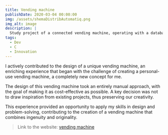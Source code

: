 ```yaml
---
title: Vending machine
publishDate: 2020-03-04 00:00:00
img: /assets/shemaDistribAutomatiq.png
img_alt: image
description: |
  Study project of a connected vending machine, operating with a database.
tags:
  - Dev
  - C
  - Innovation
---
```

I actively contributed to the design of a unique vending machine, an enriching experience that began with the challenge of creating a personal-use vending machine, a completely new concept for me.

The design of this vending machine took an entirely manual approach, with the goal of making it as cost-effective as possible. A key decision was not to draw inspiration from existing projects, thus preserving our creativity.

This experience provided an opportunity to apply my skills in design and problem-solving, contributing to the creation of a vending machine that combines ingenuity and originality.

>Link to the website: <a href="https://eitigroup.github.io/SiteWebOffProjet/">vending machine</a>